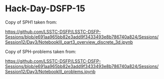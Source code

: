 # Hack-Day-DSFP-15

Copy of SPH1 taken from:

https://github.com/LSSTC-DSFP/LSSTC-DSFP-Sessions/blob/e691aa965bb82e3add9f3433493e8b786740a824/Sessions/Session12/Day3/NotebookIII_part3_overview_discrete_3d.ipynb

Copy of SPH-problems taken from:

https://github.com/LSSTC-DSFP/LSSTC-DSFP-Sessions/blob/e691aa965bb82e3add9f3433493e8b786740a824/Sessions/Session12/Day3/NotebookIII_problems.ipynb
